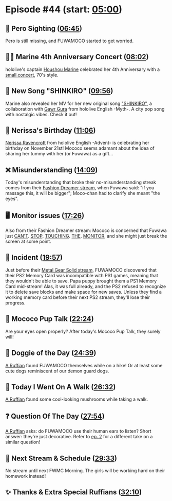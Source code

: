# Episode #44 (start: [05:00](https://youtu.be/SFB8O55DTNw?t=05m00s))

## 👀 Pero Sighting ([06:45](https://youtu.be/SFB8O55DTNw?t=06m45s))

Pero is still missing, and FUWAMOCO started to get worried.

## 🏴‍☠️ Marine 4th Anniversary Concert ([08:02](https://youtu.be/SFB8O55DTNw?t=08m02s))

hololive's captain [Houshou Marine](https://www.youtube.com/@HoushouMarine) celebrated her 4th Anniversary with a [small concert](https://youtu.be/Nuy3XE8vjgc), 70's style.

## 🎤 New Song "SHINKIRO" ([09:56](https://youtu.be/SFB8O55DTNw?t=09m56s))

Marine also revealed her MV for her new original song ["SHINKIRO"](https://youtu.be/9ehwhQJ50gs), a collaboration with [Gawr Gura](https://www.youtube.com/@GawrGura) from hololive English -Myth-. A city pop song with nostalgic vibes. Check it out!

## 🎼 Nerissa's Birthday ([11:06](https://youtu.be/SFB8O55DTNw?t=11m06s))

[Nerissa Ravencroft](https://www.youtube.com/@NerissaRavencroft) from hololive English -Advent- is celebrating her birthday on November 21st! Mococo seems adamant about the idea of sharing her tummy with her (or Fuwawa) as a gift…

## ❌ Misunderstanding ([14:09](https://youtu.be/SFB8O55DTNw?t=14m09s))

Today's misunderstanding that broke their no-misunderstanding streak comes from their [Fashion Dreamer stream](https://youtu.be/IkKoOPXcI8Q?t=1293), when Fuwawa said: "if you massage this, it will be bigger"; Moco-chan had to clarify she meant "the eyes".

## 🖥️ Monitor issues ([17:26](https://youtu.be/SFB8O55DTNw?t=17m26s))

Also from their Fashion Dreamer stream: Mococo is concerned that Fuwawa just [CAN'T](https://youtu.be/IkKoOPXcI8Q?t=3830s). [STOP](https://youtu.be/IkKoOPXcI8Q?t=4704). [TOUCHING](https://youtu.be/IkKoOPXcI8Q?t=7800). [THE](https://youtu.be/IkKoOPXcI8Q?t=10360). [MONITOR](https://youtu.be/IkKoOPXcI8Q?t=10568), and she might just break the screen at some point.

## 🚨 Incident ([19:57](https://youtu.be/SFB8O55DTNw?t=19m57s))

Just before their [Metal Gear Solid stream](https://youtu.be/KarLzbs9N5Y), FUWAMOCO discovered that their PS2 Memory Card was incompatible with PS1 games, meaning that they wouldn't be able to save. Papa puppy brought them a PS1 Memory Card mid-stream! Alas, it was full already, and the PS2 refused to recognize it to delete save blocks and make space for new saves. Unless they find a working memory card before their next PS2 stream, they'll lose their progress.

## 📣 Mococo Pup Talk ([22:24](https://youtu.be/SFB8O55DTNw?t=22m24s))

Are your eyes open properly? After today's Mococo Pup Talk, they surely will!

## 🐶 Doggie of the Day ([24:39](https://youtu.be/SFB8O55DTNw?t=24m39s))

[A Ruffian](https://twitter.com/RAzteroid/status/1723968530675278240) found FUWAMOCO themselves while on a hike! Or at least some cute dogs reminiscent of our demon guard dogs.

## 🚶 Today I Went On A Walk ([26:32](https://youtu.be/SFB8O55DTNw?t=26m32s))

[A Ruffian](https://twitter.com/xalandr/status/1724061708921016711) found some cool-looking mushrooms while taking a walk.

## ❓ Question Of The Day ([27:54](https://youtu.be/SFB8O55DTNw?t=27m54s))

[A Ruffian](https://twitter.com/antid0m0/status/1724274238029275229) asks: do FUWAMOCO use their human ears to listen? Short answer: they're just decorative. Refer to [ep. 2](https://youtu.be/YILB_0QF-uI?t=1573) for a different take on a similar question!

## 📅 Next Stream & Schedule ([29:33](https://youtu.be/SFB8O55DTNw?t=29m33s))

No stream until next FWMC Morning. The girls will be working hard on their homework instead!

## ✨ Thanks & Extra Special Ruffians ([32:10](https://youtu.be/SFB8O55DTNw?t=32m10s))
